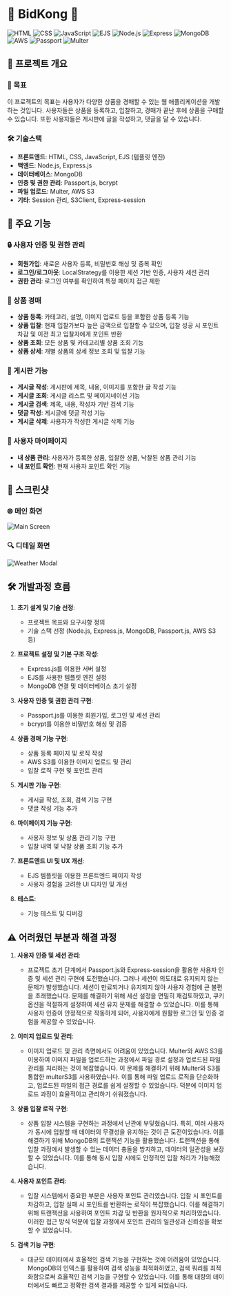 # 🫛 BidKong 🫘

![HTML](https://img.shields.io/badge/HTML-E34F26?style=for-the-badge&logo=html5&logoColor=white)
![CSS](https://img.shields.io/badge/CSS-1572B6?style=for-the-badge&logo=css3&logoColor=white)
![JavaScript](https://img.shields.io/badge/JavaScript-F7DF1E?style=for-the-badge&logo=javascript&logoColor=black)
![EJS](https://img.shields.io/badge/EJS-3C873A?style=for-the-badge&logo=ejs&logoColor=white)
![Node.js](https://img.shields.io/badge/Node.js-339933?style=for-the-badge&logo=nodedotjs&logoColor=white)
![Express](https://img.shields.io/badge/Express-000000?style=for-the-badge&logo=express&logoColor=white)
![MongoDB](https://img.shields.io/badge/MongoDB-47A248?style=for-the-badge&logo=mongodb&logoColor=white)
![AWS](https://img.shields.io/badge/AWS-232F3E?style=for-the-badge&logo=amazon-aws&logoColor=white)
![Passport](https://img.shields.io/badge/Passport-34E27A?style=for-the-badge&logo=passport&logoColor=white)
![Multer](https://img.shields.io/badge/Multer-FF7F50?style=for-the-badge&logo=multipass&logoColor=white)

## 🎉 프로젝트 개요

### 🎯 목표
이 프로젝트의 목표는 사용자가 다양한 상품을 경매할 수 있는 웹 애플리케이션을 개발하는 것입니다. 사용자들은 상품을 등록하고, 입찰하고, 경매가 끝난 후에 상품을 구매할 수 있습니다. 또한 사용자들은 게시판에 글을 작성하고, 댓글을 달 수 있습니다.

### 🛠 기술스택
- **프론트엔드**: HTML, CSS, JavaScript, EJS (템플릿 엔진)
- **백엔드**: Node.js, Express.js
- **데이터베이스**: MongoDB
- **인증 및 권한 관리**: Passport.js, bcrypt
- **파일 업로드**: Multer, AWS S3
- **기타**: Session 관리, S3Client, Express-session

## 🌟 주요 기능

### 🔒 사용자 인증 및 권한 관리
- **회원가입**: 새로운 사용자 등록, 비밀번호 해싱 및 중복 확인
- **로그인/로그아웃**: LocalStrategy를 이용한 세션 기반 인증, 사용자 세션 관리
- **권한 관리**: 로그인 여부를 확인하여 특정 페이지 접근 제한

### 💼 상품 경매
- **상품 등록**: 카테고리, 설명, 이미지 업로드 등을 포함한 상품 등록 기능
- **상품 입찰**: 현재 입찰가보다 높은 금액으로 입찰할 수 있으며, 입찰 성공 시 포인트 차감 및 이전 최고 입찰자에게 포인트 반환
- **상품 조회**: 모든 상품 및 카테고리별 상품 조회 기능
- **상품 상세**: 개별 상품의 상세 정보 조회 및 입찰 기능

### 📝 게시판 기능
- **게시글 작성**: 게시판에 제목, 내용, 이미지를 포함한 글 작성 기능
- **게시글 조회**: 게시글 리스트 및 페이지네이션 기능
- **게시글 검색**: 제목, 내용, 작성자 기반 검색 기능
- **댓글 작성**: 게시글에 댓글 작성 기능
- **게시글 삭제**: 사용자가 작성한 게시글 삭제 기능

### 👤 사용자 마이페이지
- **내 상품 관리**: 사용자가 등록한 상품, 입찰한 상품, 낙찰된 상품 관리 기능
- **내 포인트 확인**: 현재 사용자 포인트 확인 기능

## 📸 스크린샷

### 🌐 메인 화면
![Main Screen](./public/images/git-main.png)

### 🔍 디테일 화면
![Weather Modal](./public/images/git-detail.png)


## 🛠 개발과정 흐름

1. **초기 설계 및 기술 선정**:
   - 프로젝트 목표와 요구사항 정의
   - 기술 스택 선정 (Node.js, Express.js, MongoDB, Passport.js, AWS S3 등)

2. **프로젝트 설정 및 기본 구조 작성**:
   - Express.js를 이용한 서버 설정
   - EJS를 사용한 템플릿 엔진 설정
   - MongoDB 연결 및 데이터베이스 초기 설정

3. **사용자 인증 및 권한 관리 구현**:
   - Passport.js를 이용한 회원가입, 로그인 및 세션 관리
   - bcrypt를 이용한 비밀번호 해싱 및 검증

4. **상품 경매 기능 구현**:
   - 상품 등록 페이지 및 로직 작성
   - AWS S3를 이용한 이미지 업로드 및 관리
   - 입찰 로직 구현 및 포인트 관리

5. **게시판 기능 구현**:
   - 게시글 작성, 조회, 검색 기능 구현
   - 댓글 작성 기능 추가

6. **마이페이지 기능 구현**:
   - 사용자 정보 및 상품 관리 기능 구현
   - 입찰 내역 및 낙찰 상품 조회 기능 추가

7. **프론트엔드 UI 및 UX 개선**:
   - EJS 템플릿을 이용한 프론트엔드 페이지 작성
   - 사용자 경험을 고려한 UI 디자인 및 개선

8. **테스트**:
   - 기능 테스트 및 디버깅

## ⚠️ 어려웠던 부분과 해결 과정

1. **사용자 인증 및 세션 관리**:
   - 프로젝트 초기 단계에서 Passport.js와 Express-session을 활용한 사용자 인증 및 세션 관리 구현에 도전했습니다. 그러나 세션이 의도대로 유지되지 않는 문제가 발생했습니다. 세션이 만료되거나 유지되지 않아 사용자 경험에 큰 불편을 초래했습니다. 문제를 해결하기 위해 세션 설정을 면밀히 재검토하였고, 쿠키 옵션을 적절하게 설정하여 세션 유지 문제를 해결할 수 있었습니다. 이를 통해 사용자 인증이 안정적으로 작동하게 되어, 사용자에게 원활한 로그인 및 인증 경험을 제공할 수 있었습니다.

2. **이미지 업로드 및 관리**:
   - 이미지 업로드 및 관리 측면에서도 어려움이 있었습니다. Multer와 AWS S3를 이용하여 이미지 파일을 업로드하는 과정에서 파일 경로 설정과 업로드된 파일 관리를 처리하는 것이 복잡했습니다. 이 문제를 해결하기 위해 Multer와 S3를 통합한 multerS3를 사용하였습니다. 이를 통해 파일 업로드 로직을 단순화하고, 업로드된 파일의 접근 경로를 쉽게 설정할 수 있었습니다. 덕분에 이미지 업로드 과정이 효율적이고 관리하기 쉬워졌습니다.
     
3. **상품 입찰 로직 구현**:
   - 상품 입찰 시스템을 구현하는 과정에서 난관에 부딪혔습니다. 특히, 여러 사용자가 동시에 입찰할 때 데이터의 무결성을 유지하는 것이 큰 도전이었습니다. 이를 해결하기 위해 MongoDB의 트랜잭션 기능을 활용했습니다. 트랜잭션을 통해 입찰 과정에서 발생할 수 있는 데이터 충돌을 방지하고, 데이터의 일관성을 보장할 수 있었습니다. 이를 통해 동시 입찰 시에도 안정적인 입찰 처리가 가능해졌습니다.

4. **사용자 포인트 관리**:
   - 입찰 시스템에서 중요한 부분은 사용자 포인트 관리였습니다. 입찰 시 포인트를 차감하고, 입찰 실패 시 포인트를 반환하는 로직이 복잡했습니다. 이를 해결하기 위해 트랜잭션을 사용하여 포인트 차감 및 반환을 원자적으로 처리하였습니다. 이러한 접근 방식 덕분에 입찰 과정에서 포인트 관리의 일관성과 신뢰성을 확보할 수 있었습니다.
     
5. **검색 기능 구현**:
   - 대규모 데이터에서 효율적인 검색 기능을 구현하는 것에 어려움이 있었습니다. MongoDB의 인덱스를 활용하여 검색 성능을 최적화하였고, 검색 쿼리를 최적화함으로써 효율적인 검색 기능을 구현할 수 있었습니다. 이를 통해 대량의 데이터에서도 빠르고 정확한 검색 결과를 제공할 수 있게 되었습니다.
